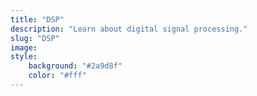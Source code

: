 ```yaml
---
title: "DSP"
description: "Learn about digital signal processing."
slug: "DSP"
image:  
style:
    background: "#2a9d8f"
    color: "#fff"
---
```

